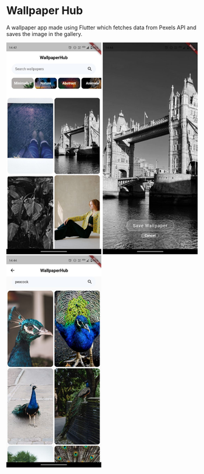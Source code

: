 # Wallpaper Hub

A wallpaper app made using Flutter which fetches data from Pexels API and saves the image in the gallery.

<img width="250" alt="portfolio_view" src="https://github.com/ChiragDodia36/WallpaperHub/blob/master/ss1.jpeg"> <img width="250" alt="portfolio_view" src="https://github.com/priyaankparekh/WallpaperHub/blob/master/ss2.jpeg">
<img width="250" alt="portfolio_view" src="https://github.com/ChiragDodia36/WallpaperHub/blob/master/ss3.jpeg">